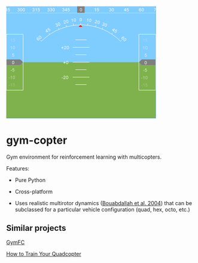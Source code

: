 <img src="hud.png" width=400>

# gym-copter
Gym environment for reinforcement learning with multicopters.  

Features:

* Pure Python

* Cross-platform

* Uses realistic multirotor dynamics
([Bouabdallah et al. 2004](https://pdfs.semanticscholar.org/79ed/0df796997622e4de9b909e1c04d9febba3c7.pdf)) that can be
subclassed for a particular vehicle configuration (quad, hex, octo, etc.)

## Similar projects

[GymFC](https://github.com/wil3/gymfc)

[How to Train Your Quadcopter](https://towardsdatascience.com/how-to-train-your-quadcopter-adventures-in-machine-learning-algorithms-e6ee5033fd61)

